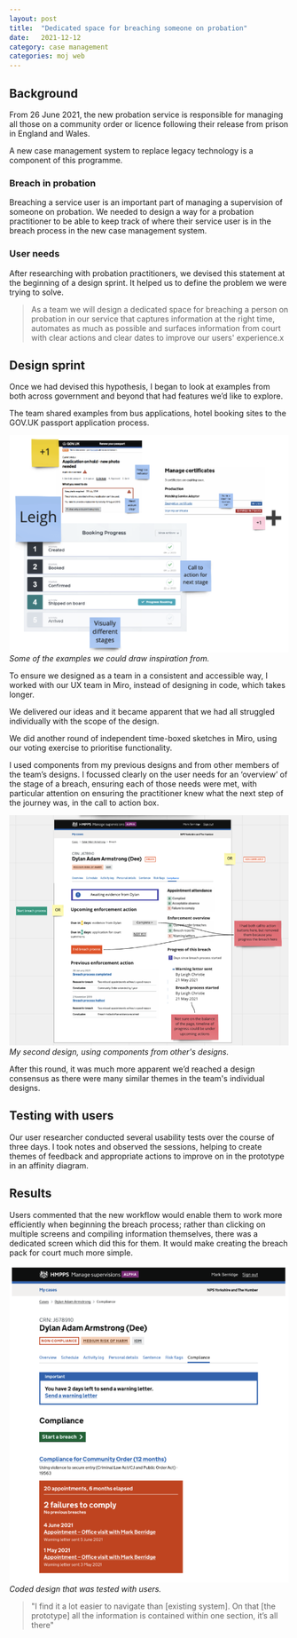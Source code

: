 ```yaml
---
layout: post
title:  "Dedicated space for breaching someone on probation"
date:   2021-12-12
category: case management
categories: moj web
---
```


## Background
From 26 June 2021, the new probation service is responsible for managing all those on a community order or licence following their release from prison in England and Wales.

A new case management system to replace legacy technology is a component of this programme.

### Breach in probation
Breaching a service user is an important part of managing a supervision of someone on probation. We needed to design a way for a probation practitioner to be able to keep track of where their service user is in the breach process in the new case management system.

### User needs
After researching with probation practitioners, we devised this statement at the beginning of a design sprint. It helped us to define the problem we were trying to solve.

> As a team we will design a dedicated space for breaching a person on probation in our service that captures information at the right time, automates as much as possible and surfaces information from court with clear actions and clear dates to improve our users' experience.x

## Design sprint
Once we had devised this hypothesis, I began to look at examples from both across government and beyond that had features we’d like to explore.

The team shared examples from bus applications, hotel booking sites to the GOV.UK passport application process.

![Example gathering](/assets/images/probation-breach/ideas.png "Some of the examples we could draw inspiration from")
*Some of the examples we could draw inspiration from.*

To ensure we designed as a team in a consistent and accessible way, I worked with our UX team in Miro, instead of designing in code, which takes longer.

We delivered our ideas and it became apparent that we had all struggled individually with the scope of the design.

We did another round of independent time-boxed sketches in Miro, using our voting exercise to prioritise functionality.

I used components from my previous designs and from other members of the team’s designs. I focussed clearly on the user needs for an ‘overview’ of the stage of a breach, ensuring each of those needs were met, with particular attention on ensuring the practitioner knew what the next step of the journey was, in the call to action box.

![Second iteration](/assets/images/probation-breach/second_iteration.png "My second design, using components from other's designs")
*My second design, using components from other's designs.*

After this round, it was much more apparent we’d reached a design consensus as there were many similar themes in the team's individual designs.

## Testing with users
Our user researcher conducted several usability tests over the course of three days. I took notes and observed the sessions, helping to create themes of feedback and appropriate actions to improve on in the prototype in an affinity diagram.

## Results
Users commented that the new workflow would enable them to work more efficiently when beginning the breach process; rather than clicking on multiple screens and compiling information themselves, there was a dedicated screen which did this for them. It would make creating the breach pack for court much more simple.

![Coded design tested with users](/assets/images/probation-breach/coded_version.png "Coded design that was tested with users")
*Coded design that was tested with users.*

> "I find it a lot easier to navigate than [existing system]. On that [the prototype] all the information is contained within one section, it’s all there"
